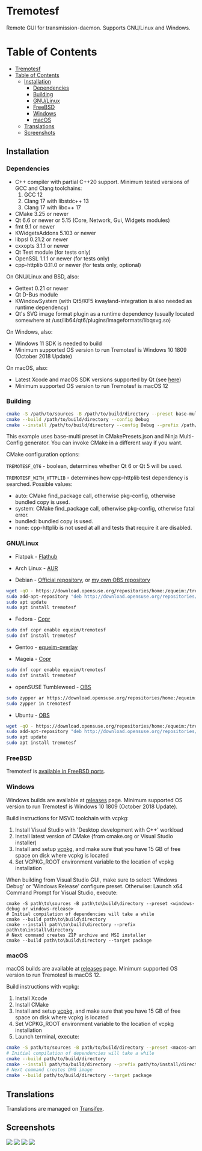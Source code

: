 # Tremotesf
Remote GUI for transmission-daemon. Supports GNU/Linux and Windows.

Table of Contents
=================

   * [Tremotesf](#tremotesf)
   * [Table of Contents](#table-of-contents)
      * [Installation](#installation)
         * [Dependencies](#dependencies)
         * [Building](#building)
         * [GNU/Linux](#gnulinux)
         * [FreeBSD](#freebsd)
         * [Windows](#windows)
         * [macOS](#macos)
      * [Translations](#translations)
      * [Screenshots](#screenshots)

## Installation
### Dependencies
- C++ compiler with partial C++20 support. Minimum tested versions of GCC and Clang toolchains:
  1. GCC 12
  2. Clang 17 with libstdc++ 13
  3. Clang 17 with libc++ 17
- CMake 3.25 or newer
- Qt 6.6 or newer or 5.15 (Core, Network, Gui, Widgets modules)
- fmt 9.1 or newer
- KWidgetsAddons 5.103 or newer
- libpsl 0.21.2 or newer
- cxxopts 3.1.1 or newer
- Qt Test module (for tests only)
- OpenSSL 1.1.1 or newer (for tests only)
- cpp-httplib 0.11.0 or newer (for tests only, optional)

On GNU/Linux and BSD, also:
- Gettext 0.21 or newer
- Qt D-Bus module
- KWindowSystem (with Qt5/KF5 kwayland-integration is also needed as runtime dependency)
- Qt's SVG image format plugin as a runtime dependency (usually located somewhere at /usr/lib64/qt6/plugins/imageformats/libqsvg.so)

On Windows, also:
- Windows 11 SDK is needed to build
- Minimum supported OS version to run Tremotesf is Windows 10 1809 (October 2018 Update)

On macOS, also:
- Latest Xcode and macOS SDK versions supported by Qt (see [here](https://doc.qt.io/qt-6/macos.html))
- Minimum supported OS version to run Tremotesf is macOS 12

### Building
```sh
cmake -S /path/to/sources -B /path/to/build/directory --preset base-multi
cmake --build /path/to/build/directory --config Debug
cmake --install /path/to/build/directory --config Debug --prefix /path/to/install/directory
```
This example uses base-multi preset in CMakePresets.json and Ninja Multi-Config generator.
You can invoke CMake in a different way if you want.

CMake configuration options:

`TREMOTESF_QT6` - boolean, determines whether Qt 6 or Qt 5 will be used.

`TREMOTESF_WITH_HTTPLIB` - determines how cpp-httplib test dependency is searched. Possible values:
  - auto: CMake find_package call, otherwise pkg-config, otherwise bundled copy is used.
  - system: CMake find_package call, otherwise pkg-config, otherwise fatal error.
  - bundled: bundled copy is used.
  - none: cpp-httplib is not used at all and tests that require it are disabled.

### GNU/Linux
- Flatpak - [Flathub](https://flathub.org/apps/details/org.equeim.Tremotesf)

- Arch Linux - [AUR](https://aur.archlinux.org/packages/tremotesf)

- Debian - [Official repository](https://packages.debian.org/sid/tremotesf), or [my own OBS repository](https://build.opensuse.org/package/show/home:equeim:tremotesf/Tremotesf)

```sh
wget -qO - https://download.opensuse.org/repositories/home:/equeim:/tremotesf/Debian_12/Release.key | sudo tee /etc/apt/trusted.gpg.d/tremotesf.asc
sudo add-apt-repository "deb http://download.opensuse.org/repositories/home:/equeim:/tremotesf/Debian_12/ /"
sudo apt update
sudo apt install tremotesf
```

- Fedora - [Copr](https://copr.fedorainfracloud.org/coprs/equeim/tremotesf)
```sh
sudo dnf copr enable equeim/tremotesf
sudo dnf install tremotesf
```

- Gentoo - [equeim-overlay](https://github.com/equeim/equeim-overlay)

- Mageia - [Copr](https://copr.fedorainfracloud.org/coprs/equeim/tremotesf)
```sh
sudo dnf copr enable equeim/tremotesf
sudo dnf install tremotesf
```

- openSUSE Tumbleweed - [OBS](https://build.opensuse.org/package/show/home:equeim:tremotesf/Tremotesf)
```sh
sudo zypper ar https://download.opensuse.org/repositories/home:/equeim:/tremotesf/openSUSE_Tumbleweed/home:equeim:tremotesf.repo
sudo zypper in tremotesf
```

- Ubuntu - [OBS](https://build.opensuse.org/package/show/home:equeim:tremotesf/Tremotesf)

```sh
wget -qO - https://download.opensuse.org/repositories/home:/equeim:/tremotesf/xUbuntu_23.10/Release.key | sudo tee /etc/apt/trusted.gpg.d/tremotesf.asc
sudo add-apt-repository "deb http://download.opensuse.org/repositories/home:/equeim:/tremotesf/xUbuntu_23.10/ /"
sudo apt update
sudo apt install tremotesf
```

### FreeBSD
Tremotesf is [available in FreeBSD ports](https://www.freshports.org/net-p2p/tremotesf/).

### Windows
Windows builds are available at [releases](https://github.com/equeim/tremotesf2/releases) page.
Minimum supported OS version to run Tremotesf is Windows 10 1809 (October 2018 Update).

Build instructions for MSVC toolchain with vcpkg:
1. Install Visual Studio with 'Desktop development with C++' workload
2. Install latest version of CMake (from cmake.org or Visual Studio installer)
3. Install and setup [vcpkg](https://github.com/microsoft/vcpkg#quick-start-windows), and make sure that you have 15 GB of free space on disk where vcpkg is located
4. Set VCPKG_ROOT environment variable to the location of vcpkg installation

When building from Visual Studio GUI, make sure to select 'Windows Debug' or 'Windows Release' configure preset.
Otherwise:
Launch x64 Command Prompt for Visual Studio, execute:
```pwsh
cmake -S path\to\sources -B path\to\build\directory --preset <windows-debug or windows-release>
# Initial compilation of dependencies will take a while
cmake --build path\to\build\directory
cmake --install path\to\build\directory --prefix path\to\install\directory
# Next command creates ZIP archive and MSI installer
cmake --build path\to\build\directory --target package
```

### macOS
macOS builds are available at [releases](https://github.com/equeim/tremotesf2/releases) page.
Minimum supported OS version to run Tremotesf is macOS 12.

Build instructions with vcpkg:
1. Install Xcode
2. Install CMake
3. Install and setup [vcpkg](https://github.com/microsoft/vcpkg#quick-start-windows), and make sure that you have 15 GB of free space on disk where vcpkg is located
4. Set VCPKG_ROOT environment variable to the location of vcpkg installation
5. Launch terminal, execute:
```sh
cmake -S path/to/sources -B path/to/build/directory --preset <macos-arm64-vcpkg or macos-x86_64-vcpkg>
# Initial compilation of dependencies will take a while
cmake --build path/to/build/directory
cmake --install path/to/build/directory --prefix path/to/install/directory
# Next command creates DMG image
cmake --build path/to/build/directory --target package
```

## Translations
Translations are managed on [Transifex](https://www.transifex.com/equeim/tremotesf).

## Screenshots
![](https://github.com/equeim/tremotesf-screenshots/raw/master/desktop-1.png)
![](https://github.com/equeim/tremotesf-screenshots/raw/master/desktop-2.png)
![](https://github.com/equeim/tremotesf-screenshots/raw/master/desktop-3.png)
![](https://github.com/equeim/tremotesf-screenshots/raw/master/desktop-4.png)
